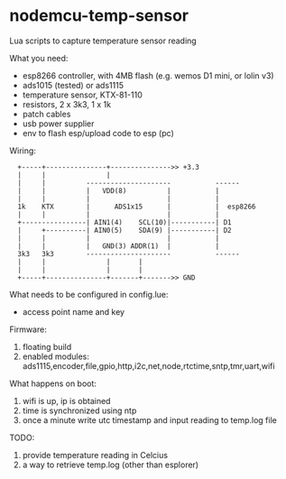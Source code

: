 # nodemcu-temp-sensor
Lua scripts to capture temperature sensor reading

What you need:
- esp8266 controller, with 4MB flash (e.g. wemos D1 mini, or lolin v3)
- ads1015 (tested) or ads1115
- temperature sensor, KTX-81-110
- resistors, 2 x 3k3, 1 x 1k
- patch cables
- usb power supplier
- env to flash esp/upload code to esp (pc)

Wiring:
 
``` 
  +-----+---------------+--------------->> +3.3
  |     |               |                                  
  |     |          ---------------------           ------ 
  |     |          |   VDD(8)          |           |
  |     |          |                   |           |
  1k    KTX        |      ADS1x15      |           |  esp8266
  |     |          |                   |           |
  +----------------| AIN1(4)    SCL(10)|-----------| D1
  |     +----------| AIN0(5)    SDA(9) |-----------| D2
  |     |          |                   |           |
  |     |          |   GND(3) ADDR(1)  |           |
  3k3   3k3        ---------------------           ------
  |     |               |       |
  |     |               |       |
  +-----+---------------+-------+------->> GND
```

What needs to be configured in config.lue:
- access point name and key

Firmware:
1. floating build
2. enabled modules: ads1115,encoder,file,gpio,http,i2c,net,node,rtctime,sntp,tmr,uart,wifi

What happens on boot:
1. wifi is up, ip is obtained
2. time is synchronized using ntp
3. once a minute write utc timestamp and input reading to temp.log file

TODO:
1. provide temperature reading in Celcius
2. a way to retrieve temp.log (other than esplorer)
